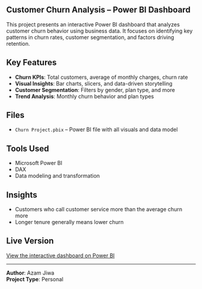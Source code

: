 ## Customer Churn Analysis – Power BI Dashboard

This project presents an interactive Power BI dashboard that analyzes customer churn behavior using business data. It focuses on identifying key patterns in churn rates, customer segmentation, and factors driving retention.

## Key Features
- **Churn KPIs**: Total customers, average of monthly charges, churn rate
- **Visual Insights**: Bar charts, slicers, and data-driven storytelling
- **Customer Segmentation**: Filters by gender, plan type, and more
- **Trend Analysis**: Monthly churn behavior and plan types

## Files
- `Churn Project.pbix` – Power BI file with all visuals and data model

## Tools Used
- Microsoft Power BI
- DAX 
- Data modeling and transformation

## Insights
- Customers who call customer service more than the average churn more 
- Longer tenure generally means lower churn

## Live Version
[View the interactive dashboard on Power BI](https://app.powerbi.com/groups/me/reports/1a4a0b68-2ea2-4ec2-ae6c-570d5e2cdc59/3bf02f10caab8d129940?experience=power-bi)

---

**Author**: Azam Jiwa  
**Project Type**: Personal
